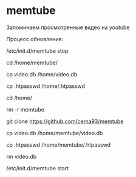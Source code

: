 # memtube
Запоминаем просмотренные видео на youtube


Процесс обновления:

  /etc/init.d/memtube stop

  cd /home/memtube/
  
  cp video.db /home/video.db
  
  cp .htpasswd /home/.htpasswd
  
  cd /home/
  
  rm -r memtube
  
  git clone https://github.com/cema93/memtube
  
  cp video.db /home/memtube/video.db
  
  cp .htpasswd /home/memtube/.htpasswd
  
  rm video.db
  
  /etc/init.d/memtube start
